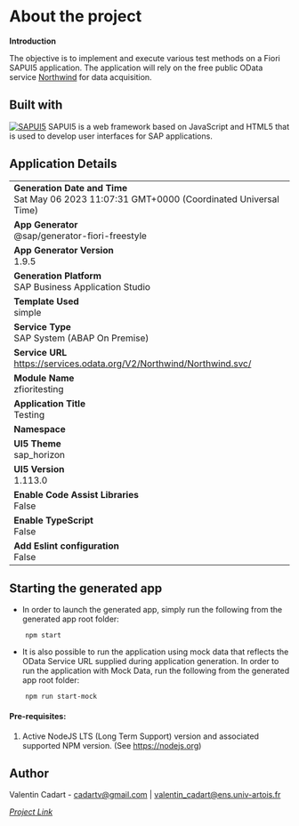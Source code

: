 <!-- ABOUT -->
# About the project

**Introduction**

The objective is to implement and execute various test methods on a Fiori SAPUI5 application.
The application will rely on the free public OData service [Northwind](https://services.odata.org/) for data acquisition.


<!-- BUILD -->
## Built with
[![SAPUI5][SAPUI5]][SAPUI5-url] SAPUI5 is a web framework based on JavaScript and HTML5 that is used to develop user interfaces for SAP applications.


## Application Details
|               |
| ------------- |
|**Generation Date and Time**<br>Sat May 06 2023 11:07:31 GMT+0000 (Coordinated Universal Time)|
|**App Generator**<br>@sap/generator-fiori-freestyle|
|**App Generator Version**<br>1.9.5|
|**Generation Platform**<br>SAP Business Application Studio|
|**Template Used**<br>simple|
|**Service Type**<br>SAP System (ABAP On Premise)|
|**Service URL**<br>https://services.odata.org/V2/Northwind/Northwind.svc/
|**Module Name**<br>zfioritesting|
|**Application Title**<br>Testing |
|**Namespace**<br>|
|**UI5 Theme**<br>sap_horizon|
|**UI5 Version**<br>1.113.0|
|**Enable Code Assist Libraries**<br>False|
|**Enable TypeScript**<br>False|
|**Add Eslint configuration**<br>False|

## Starting the generated app

-   In order to launch the generated app, simply run the following from the generated app root folder:

```
    npm start
```

- It is also possible to run the application using mock data that reflects the OData Service URL supplied during application generation.  In order to run the application with Mock Data, run the following from the generated app root folder:

```
    npm run start-mock
```

#### Pre-requisites:

1. Active NodeJS LTS (Long Term Support) version and associated supported NPM version.  (See https://nodejs.org)


<!-- AUTHOR -->
## Author
Valentin Cadart - cadartv@gmail.com | valentin_cadart@ens.univ-artois.fr 

*[Project Link](https://github.com/ValentinCadart/fioriTestsImplementation/)*


<!-- MARKDOWN LINKS & IMAGES -->
<!-- https://www.markdownguide.org/basic-syntax/#reference-style-links -->
<!-- https://simpleicons.org/ -->
[SAPUI5]: https://img.shields.io/badge/SAPUI5-0FAAFF?style=for-the-badge&logo=sap&logoColor=white   
[SAPUI5-url]: https://sapui5.hana.ondemand.com/